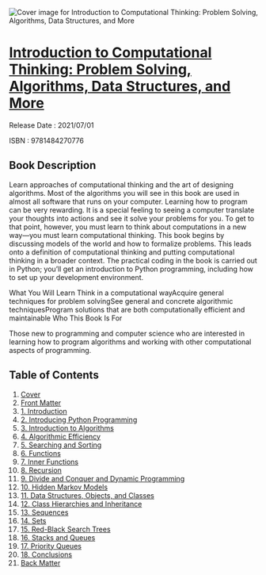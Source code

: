 ![Cover image for Introduction to Computational Thinking: Problem Solving, Algorithms, Data Structures, and More](https://imgdetail.ebookreading.net/cover/cover/202109/EB9781484270776.jpg)

[Introduction to Computational Thinking: Problem Solving, Algorithms, Data Structures, and More](https://ebookreading.net/view/book/Introduction+to+Computational+Thinking%3A+Problem+Solving%2C+Algorithms%2C+Data+Structures%2C+and+More-EB9781484270776_1.html "Introduction to Computational Thinking: Problem Solving, Algorithms, Data Structures, and More")
====================================================================================================================

Release Date : 2021/07/01

ISBN : 9781484270776

Book Description
-----------------

Learn approaches of computational thinking and the art of designing algorithms. Most of the algorithms you will see in this book are used in almost all software that runs on your computer.
Learning how to program can be very rewarding. It is a special feeling to seeing a computer translate your thoughts into actions and see it solve your problems for you. To get to that point, however, you must learn to think about computations in a new way—you must learn computational thinking.
 This book begins by discussing models of the world and how to formalize problems. This leads onto a definition of computational thinking and putting computational thinking in a broader context. The practical coding in the book is carried out in Python; you’ll get an introduction to Python programming, including how to set up your development environment.

What You Will Learn
Think in a computational wayAcquire general techniques for problem solvingSee general and concrete algorithmic techniquesProgram solutions that are both computationally efficient and maintainable Who This Book Is For&nbsp;

Those new to programming and computer science who are interested in learning how to program algorithms and working with other computational aspects of programming.

  


Table of Contents
-----------------

1. [Cover](https://ebookreading.net/view/book/Introduction+to+Computational+Thinking%3A+Problem+Solving%2C+Algorithms%2C+Data+Structures%2C+and+More-EB9781484270776_1.html)
1. [Front Matter](https://ebookreading.net/view/book/Introduction+to+Computational+Thinking%3A+Problem+Solving%2C+Algorithms%2C+Data+Structures%2C+and+More-EB9781484270776_2.html)
1. [1.&nbsp;Introduction](https://ebookreading.net/view/book/Introduction+to+Computational+Thinking%3A+Problem+Solving%2C+Algorithms%2C+Data+Structures%2C+and+More-EB9781484270776_3.html)
1. [2.&nbsp;Introducing Python Programming](https://ebookreading.net/view/book/Introduction+to+Computational+Thinking%3A+Problem+Solving%2C+Algorithms%2C+Data+Structures%2C+and+More-EB9781484270776_4.html)
1. [3.&nbsp;Introduction to Algorithms](https://ebookreading.net/view/book/Introduction+to+Computational+Thinking%3A+Problem+Solving%2C+Algorithms%2C+Data+Structures%2C+and+More-EB9781484270776_5.html)
1. [4.&nbsp;Algorithmic Efficiency](https://ebookreading.net/view/book/Introduction+to+Computational+Thinking%3A+Problem+Solving%2C+Algorithms%2C+Data+Structures%2C+and+More-EB9781484270776_6.html)
1. [5.&nbsp;Searching and Sorting](https://ebookreading.net/view/book/Introduction+to+Computational+Thinking%3A+Problem+Solving%2C+Algorithms%2C+Data+Structures%2C+and+More-EB9781484270776_7.html)
1. [6.&nbsp;Functions](https://ebookreading.net/view/book/Introduction+to+Computational+Thinking%3A+Problem+Solving%2C+Algorithms%2C+Data+Structures%2C+and+More-EB9781484270776_8.html)
1. [7.&nbsp;Inner Functions](https://ebookreading.net/view/book/Introduction+to+Computational+Thinking%3A+Problem+Solving%2C+Algorithms%2C+Data+Structures%2C+and+More-EB9781484270776_9.html)
1. [8.&nbsp;Recursion](https://ebookreading.net/view/book/Introduction+to+Computational+Thinking%3A+Problem+Solving%2C+Algorithms%2C+Data+Structures%2C+and+More-EB9781484270776_10.html)
1. [9.&nbsp;Divide and Conquer and Dynamic Programming](https://ebookreading.net/view/book/Introduction+to+Computational+Thinking%3A+Problem+Solving%2C+Algorithms%2C+Data+Structures%2C+and+More-EB9781484270776_11.html)
1. [10.&nbsp;Hidden Markov Models](https://ebookreading.net/view/book/Introduction+to+Computational+Thinking%3A+Problem+Solving%2C+Algorithms%2C+Data+Structures%2C+and+More-EB9781484270776_12.html)
1. [11.&nbsp;Data Structures, Objects, and Classes](https://ebookreading.net/view/book/Introduction+to+Computational+Thinking%3A+Problem+Solving%2C+Algorithms%2C+Data+Structures%2C+and+More-EB9781484270776_13.html)
1. [12.&nbsp;Class Hierarchies and Inheritance](https://ebookreading.net/view/book/Introduction+to+Computational+Thinking%3A+Problem+Solving%2C+Algorithms%2C+Data+Structures%2C+and+More-EB9781484270776_14.html)
1. [13.&nbsp;Sequences](https://ebookreading.net/view/book/Introduction+to+Computational+Thinking%3A+Problem+Solving%2C+Algorithms%2C+Data+Structures%2C+and+More-EB9781484270776_15.html)
1. [14.&nbsp;Sets](https://ebookreading.net/view/book/Introduction+to+Computational+Thinking%3A+Problem+Solving%2C+Algorithms%2C+Data+Structures%2C+and+More-EB9781484270776_16.html)
1. [15.&nbsp;Red-Black Search Trees](https://ebookreading.net/view/book/Introduction+to+Computational+Thinking%3A+Problem+Solving%2C+Algorithms%2C+Data+Structures%2C+and+More-EB9781484270776_17.html)
1. [16.&nbsp;Stacks and Queues](https://ebookreading.net/view/book/Introduction+to+Computational+Thinking%3A+Problem+Solving%2C+Algorithms%2C+Data+Structures%2C+and+More-EB9781484270776_18.html)
1. [17.&nbsp;Priority Queues](https://ebookreading.net/view/book/Introduction+to+Computational+Thinking%3A+Problem+Solving%2C+Algorithms%2C+Data+Structures%2C+and+More-EB9781484270776_19.html)
1. [18.&nbsp;Conclusions](https://ebookreading.net/view/book/Introduction+to+Computational+Thinking%3A+Problem+Solving%2C+Algorithms%2C+Data+Structures%2C+and+More-EB9781484270776_20.html)
1. [Back Matter](https://ebookreading.net/view/book/Introduction+to+Computational+Thinking%3A+Problem+Solving%2C+Algorithms%2C+Data+Structures%2C+and+More-EB9781484270776_21.html)
